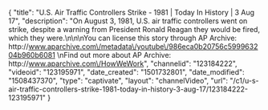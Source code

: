 {
    "title": "U.S. Air Traffic Controllers Strike - 1981 | Today In History | 3 Aug 17",
    "description": "On August 3, 1981, U.S. air traffic controllers went on strike, despite a warning from President Ronald Reagan they would be fired, which they were.\n\n\nYou can license this story through AP Archive: http:\/\/www.aparchive.com\/metadata\/youtube\/986eca0b20756c599963204b960b6081 \nFind out more about AP Archive: http:\/\/www.aparchive.com\/HowWeWork",
    "channelid": "123184222",
    "videoid": "123195971",
    "date_created": "1501732801",
    "date_modified": "1508437370",
    "type": "captivate",
    "layout": "channelVideo",
    "url": "\/c1\/u-s-air-traffic-controllers-strike-1981-today-in-history-3-aug-17\/123184222-123195971"
}